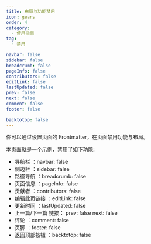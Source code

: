 ```yaml
---
title: 布局与功能禁用
icon: gears
order: 4
category:
  - 使用指南
tag:
  - 禁用

navbar: false
sidebar: false
breadcrumb: false
pageInfo: false
contributors: false
editLink: false
lastUpdated: false
prev: false
next: false
comment: false
footer: false

backtotop: false
---
```


你可以通过设置页面的 Frontmatter，在页面禁用功能与布局。

<!-- more -->

本页面就是一个示例，禁用了如下功能:

- 导航栏 ：navbar: false
- 侧边栏 ：sidebar: false
- 路径导航 ：breadcrumb: false
- 页面信息 ：pageInfo: false
- 贡献者 ：contributors: false
- 编辑此页链接 ：editLink: false
- 更新时间 ：lastUpdated: false
- 上一篇/下一篇 链接： prev: false next: false
- 评论 ：comment: false
- 页脚 ：footer: false
- 返回顶部按钮 ：backtotop: false
